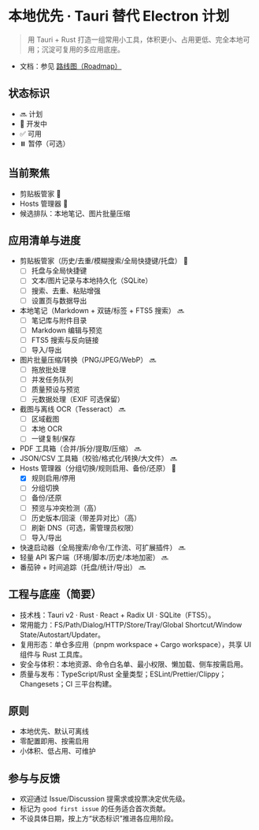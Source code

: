 # 本地优先 · Tauri 替代 Electron 计划

> 用 Tauri + Rust 打造一组常用小工具，体积更小、占用更低、完全本地可用；沉淀可复用的多应用底座。

- 文档：参见 [路线图（Roadmap）](./docs/ROADMAP.md)

## 状态标识
- 🔜 计划
- 🚧 开发中
- ✅ 可用
- ⏸️ 暂停（可选）

## 当前聚焦
- 剪贴板管家 🚧
- Hosts 管理器 🚧
- 候选排队：本地笔记、图片批量压缩

## 应用清单与进度
- 剪贴板管家（历史/去重/模糊搜索/全局快捷键/托盘） 🚧
  - [ ] 托盘与全局快捷键
  - [ ] 文本/图片记录与本地持久化（SQLite）
  - [ ] 搜索、去重、粘贴增强
  - [ ] 设置页与数据导出
- 本地笔记（Markdown + 双链/标签 + FTS5 搜索） 🔜
  - [ ] 笔记库与附件目录
  - [ ] Markdown 编辑与预览
  - [ ] FTS5 搜索与反向链接
  - [ ] 导入/导出
- 图片批量压缩/转换（PNG/JPEG/WebP） 🔜
  - [ ] 拖放批处理
  - [ ] 并发任务队列
  - [ ] 质量预设与预览
  - [ ] 元数据处理（EXIF 可选保留）
- 截图与离线 OCR（Tesseract） 🔜
  - [ ] 区域截图
  - [ ] 本地 OCR
  - [ ] 一键复制/保存
- PDF 工具箱（合并/拆分/提取/压缩） 🔜
- JSON/CSV 工具箱（校验/格式化/转换/大文件） 🔜
- Hosts 管理器（分组切换/规则启用、备份/还原） 🚧
  - [x] 规则启用/停用
  - [ ] 分组切换
  - [ ] 备份/还原
  - [ ] 预览与冲突检测（高）
  - [ ] 历史版本/回滚（带差异对比）（高）
  - [ ] 刷新 DNS（可选，需管理员权限）
  - [ ] 导入/导出
- 快速启动器（全局搜索/命令/工作流、可扩展插件） 🔜
- 轻量 API 客户端（环境/脚本/历史/本地加密） 🔜
- 番茄钟 + 时间追踪（托盘/统计/导出） 🔜

## 工程与底座（简要）
- 技术栈：Tauri v2 · Rust · React + Radix UI · SQLite（FTS5）。
- 常用能力：FS/Path/Dialog/HTTP/Store/Tray/Global Shortcut/Window State/Autostart/Updater。
- 复用形态：单仓多应用（pnpm workspace + Cargo workspace），共享 UI 组件与 Rust 工具库。
- 安全与体积：本地资源、命令白名单、最小权限、懒加载、侧车按需启用。
- 质量与发布：TypeScript/Rust 全量类型；ESLint/Prettier/Clippy；Changesets；CI 三平台构建。

## 原则
- 本地优先、默认可离线
- 零配置即用、按需启用
- 小体积、低占用、可维护

## 参与与反馈
- 欢迎通过 Issue/Discussion 提需求或投票决定优先级。
- 标记为 `good first issue` 的任务适合首次贡献。
- 不设具体日期，按上方“状态标识”推进各应用阶段。
